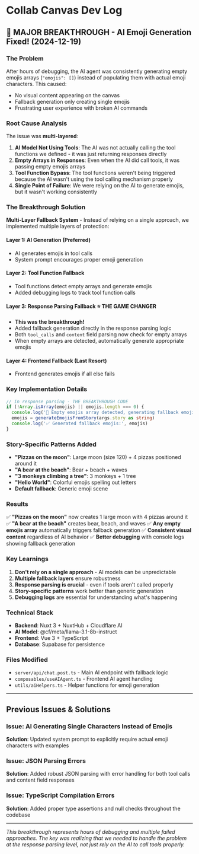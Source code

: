# Collab Canvas Dev Log

## 🎉 MAJOR BREAKTHROUGH - AI Emoji Generation Fixed! (2024-12-19)

### The Problem
After hours of debugging, the AI agent was consistently generating empty emojis arrays (`"emojis": []`) instead of populating them with actual emoji characters. This caused:
- No visual content appearing on the canvas
- Fallback generation only creating single emojis
- Frustrating user experience with broken AI commands

### Root Cause Analysis
The issue was **multi-layered**:

1. **AI Model Not Using Tools**: The AI was not actually calling the tool functions we defined - it was just returning responses directly
2. **Empty Arrays in Responses**: Even when the AI did call tools, it was passing empty emojis arrays
3. **Tool Function Bypass**: The tool functions weren't being triggered because the AI wasn't using the tool calling mechanism properly
4. **Single Point of Failure**: We were relying on the AI to generate emojis, but it wasn't working consistently

### The Breakthrough Solution
**Multi-Layer Fallback System** - Instead of relying on a single approach, we implemented multiple layers of protection:

#### Layer 1: AI Generation (Preferred)
- AI generates emojis in tool calls
- System prompt encourages proper emoji generation

#### Layer 2: Tool Function Fallback
- Tool functions detect empty arrays and generate emojis
- Added debugging logs to track tool function calls

#### Layer 3: Response Parsing Fallback ⭐ **THE GAME CHANGER**
- **This was the breakthrough!** 
- Added fallback generation directly in the response parsing logic
- Both `tool_calls` and `content` field parsing now check for empty arrays
- When empty arrays are detected, automatically generate appropriate emojis

#### Layer 4: Frontend Fallback (Last Resort)
- Frontend generates emojis if all else fails

### Key Implementation Details

```typescript
// In response parsing - THE BREAKTHROUGH CODE
if (!Array.isArray(emojis) || emojis.length === 0) {
  console.log('🔄 Empty emojis array detected, generating fallback emojis for story:', args.story)
  emojis = generateEmojisFromStory(args.story as string)
  console.log('✅ Generated fallback emojis:', emojis)
}
```

### Story-Specific Patterns Added
- **"Pizzas on the moon"**: Large moon (size 120) + 4 pizzas positioned around it
- **"A bear at the beach"**: Bear + beach + waves
- **"3 monkeys climbing a tree"**: 3 monkeys + 1 tree
- **"Hello World"**: Colorful emojis spelling out letters
- **Default fallback**: Generic emoji scene

### Results
✅ **"Pizzas on the moon"** now creates 1 large moon with 4 pizzas around it
✅ **"A bear at the beach"** creates bear, beach, and waves
✅ **Any empty emojis array** automatically triggers fallback generation
✅ **Consistent visual content** regardless of AI behavior
✅ **Better debugging** with console logs showing fallback generation

### Key Learnings
1. **Don't rely on a single approach** - AI models can be unpredictable
2. **Multiple fallback layers** ensure robustness
3. **Response parsing is crucial** - even if tools aren't called properly
4. **Story-specific patterns** work better than generic generation
5. **Debugging logs** are essential for understanding what's happening

### Technical Stack
- **Backend**: Nuxt 3 + NuxtHub + Cloudflare AI
- **AI Model**: @cf/meta/llama-3.1-8b-instruct
- **Frontend**: Vue 3 + TypeScript
- **Database**: Supabase for persistence

### Files Modified
- `server/api/chat.post.ts` - Main AI endpoint with fallback logic
- `composables/useAIAgent.ts` - Frontend AI agent handling
- `utils/aiHelpers.ts` - Helper functions for emoji generation

---

## Previous Issues & Solutions

### Issue: AI Generating Single Characters Instead of Emojis
**Solution**: Updated system prompt to explicitly require actual emoji characters with examples

### Issue: JSON Parsing Errors
**Solution**: Added robust JSON parsing with error handling for both tool calls and content field responses

### Issue: TypeScript Compilation Errors
**Solution**: Added proper type assertions and null checks throughout the codebase

---

*This breakthrough represents hours of debugging and multiple failed approaches. The key was realizing that we needed to handle the problem at the response parsing level, not just rely on the AI to call tools properly.*
